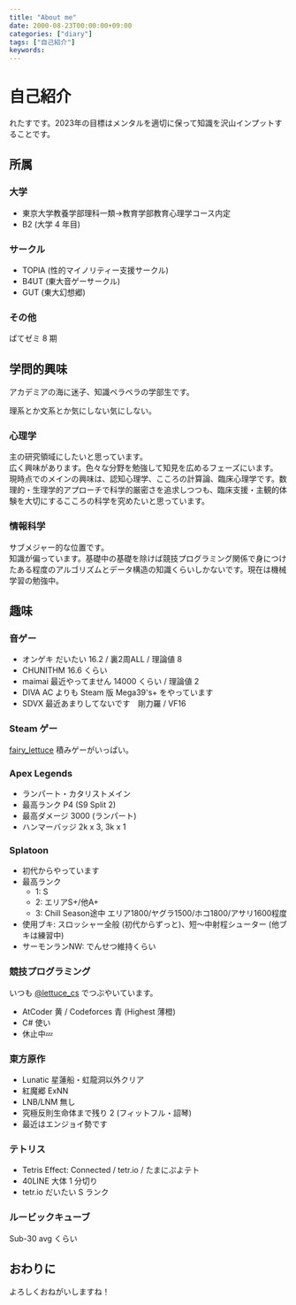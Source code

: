 ```yaml
---
title: "About me"
date: 2000-08-23T00:00:00+09:00
categories: ["diary"]
tags: ["自己紹介"]
keywords:
---
```


# 自己紹介

れたすです。2023年の目標はメンタルを適切に保って知識を沢山インプットすることです。

## 所属

### 大学

- 東京大学教養学部理科一類→教育学部教育心理学コース内定  
- B2 (大学 4 年目)

### サークル

- TOPIA (性的マイノリティー支援サークル)
- B4UT (東大音ゲーサークル)
- GUT (東大幻想郷)

### その他

ぱてゼミ 8 期

## 学問的興味

アカデミアの海に迷子、知識ペラペラの学部生です。

理系とか文系とか気にしない気にしない。

### 心理学
主の研究領域にしたいと思っています。  
広く興味があります。色々な分野を勉強して知見を広めるフェーズにいます。  
現時点でのメインの興味は、認知心理学、こころの計算論、臨床心理学です。数理的・生理学的アプローチで科学的厳密さを追求しつつも、臨床支援・主観的体験を大切にするこころの科学を究めたいと思っています。

### 情報科学
サブメジャー的な位置です。  
知識が偏っています。基礎中の基礎を除けば競技プログラミング関係で身につけたある程度のアルゴリズムとデータ構造の知識くらいしかないです。現在は機械学習の勉強中。

## 趣味

### 音ゲー

- オンゲキ
だいたい 16.2 / 裏2周ALL / 理論値 8
- CHUNITHM
16.6 くらい
- maimai
最近やってません 14000 くらい / 理論値 2
- DIVA
AC よりも Steam 版 Mega39's+ をやっています
- SDVX
最近あまりしてないです　剛力羅 / VF16

### Steam ゲー

[fairy_lettuce](https://steamcommunity.com/id/fairy_lettuce)
積みゲーがいっぱい。

### Apex Legends

- ランパート・カタリストメイン
- 最高ランク P4 (S9 Split 2)
- 最高ダメージ 3000 (ランパート)
- ハンマーバッジ 2k x 3, 3k x 1

### Splatoon

- 初代からやっています
- 最高ランク
    - 1: S
    - 2: エリアS+/他A+
    - 3: Chill Season途中 エリア1800/ヤグラ1500/ホコ1800/アサリ1600程度
- 使用ブキ: スロッシャー全般 (初代からずっと)、短～中射程シューター (他ブキは練習中)
- サーモンランNW: でんせつ維持くらい

### 競技プログラミング

いつも [@lettuce_cs](https://twitter.com/lettuce_cs) でつぶやいています。
- AtCoder 黄 / Codeforces 青 (Highest 薄橙)
- C# 使い
- 休止中💤

### 東方原作

- Lunatic 星蓮船・虹龍洞以外クリア
- 紅魔郷 ExNN
- LNB/LNM 無し
- 究極反則生命体まで残り 2 (フィットフル・詔琴)
- 最近はエンジョイ勢です

### テトリス

- Tetris Effect: Connected / tetr.io / たまにぷよテト
- 40LINE 大体 1 分切り
- tetr.io だいたい S ランク

### ルービックキューブ
Sub-30 avg くらい

## おわりに

よろしくおねがいしますね！